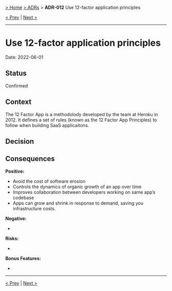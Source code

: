 [> Home](../README.md) [> ADRs](README.md) > **ADR-012** Use 12-factor application principles

[< Prev](ADR-011-4-eyes-review.md)  |  [Next >](README.md)

---

# Use 12-factor application principles

Date: 2022-06-01

## Status

Confirmed

## Context

The 12 Factor App is a methodolody developed by the team at Heroku in 2012. It defines a set of rules (known as the 12 Factor App Principles) to follow when building SaaS applicaitons.

## Decision



## Consequences

**Positive:**

- Avoid the cost of software erosion
- Controls the dynamics of organic growth of an app over time
- Improves collaboration between developers working on same app’s codebase
- Apps can grow and shrink in response to demand, saving you infrastructure costs.

**Negative:**

- 

**Risks:**

- 

**Bonus Features:**

- 

---

[< Prev](ADR-011-4-eyes-review.md)  |  [Next >](README.md)
